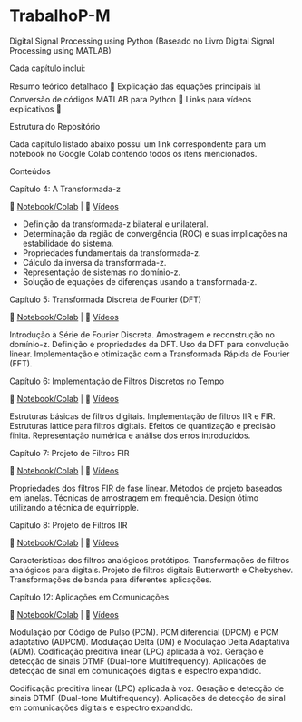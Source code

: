 # TrabalhoP-M

Digital Signal Processing using Python (Baseado no Livro Digital Signal Processing using MATLAB)

Cada capítulo inclui:

Resumo teórico detalhado 📖
Explicação das equações principais 📊
Conversão de códigos MATLAB para Python 🔄
Links para vídeos explicativos 🎥  

Estrutura do Repositório

Cada capítulo listado abaixo possui um link correspondente para um notebook no Google Colab contendo todos os itens mencionados.

Conteúdos

Capítulo 4: A Transformada-z

📌 [Notebook/Colab](https://colab.research.google.com/drive/1iTAHm1wj9RlVbknMIXgbDbclwKG-pIVf) | 🎥 [Vídeos](https://www.youtube.com/watch?si=oIaKKL-rix-SMsC-&v=a4ilqPa6l34&feature=youtu.be)

- Definição da transformada-z bilateral e unilateral.
- Determinação da região de convergência (ROC) e suas implicações na estabilidade do sistema.
- Propriedades fundamentais da transformada-z.
- Cálculo da inversa da transformada-z.
- Representação de sistemas no domínio-z.
- Solução de equações de diferenças usando a transformada-z.

Capítulo 5: Transformada Discreta de Fourier (DFT)

📌 [Notebook/Colab](https://colab.research.google.com/drive/1pqpXBGngvTrUIPifbly_0us5butGywbV) | 🎥 [Vídeos](https://www.youtube.com/watch?v=71WWCtYd7Lo)

Introdução à Série de Fourier Discreta.
Amostragem e reconstrução no domínio-z.
Definição e propriedades da DFT.
Uso da DFT para convolução linear.
Implementação e otimização com a Transformada Rápida de Fourier (FFT).

Capítulo 6: Implementação de Filtros Discretos no Tempo

📌 [Notebook/Colab](https://colab.research.google.com/drive/1YSYgBzgvCsSIP8gbxIAe7Oj6A9baZBbl) | 🎥 [Vídeos](https://www.youtube.com/watch?si=isnk3nL4hGkfX19D&v=MgyrrXGTsok&feature=youtu.be)

Estruturas básicas de filtros digitais.
Implementação de filtros IIR e FIR.
Estruturas lattice para filtros digitais.
Efeitos de quantização e precisão finita.
Representação numérica e análise dos erros introduzidos.

Capítulo 7: Projeto de Filtros FIR

📌 [Notebook/Colab](https://colab.research.google.com/drive/1b8iSZjhVxR8MQHhqKe7QFCAXdrefbMay) | 🎥 [Vídeos](https://www.youtube.com/live/u_tFWolPZY0)

Propriedades dos filtros FIR de fase linear.
Métodos de projeto baseados em janelas.
Técnicas de amostragem em frequência.
Design ótimo utilizando a técnica de equirripple.

Capítulo 8: Projeto de Filtros IIR

📌 [Notebook/Colab](https://colab.research.google.com/drive/13CBFwjdCyv_2qmtmFXrzJuKKw7X_O0e3) | 🎥 [Vídeos](https://www.youtube.com/watch?v=jLnhm4JgmCw)

Características dos filtros analógicos protótipos.
Transformações de filtros analógicos para digitais.
Projeto de filtros digitais Butterworth e Chebyshev.
Transformações de banda para diferentes aplicações.

Capítulo 12: Aplicações em Comunicações

📌 [Notebook/Colab](https://colab.research.google.com/drive/1_gqRvQDD9MHGrrjj21xjwfCZQB8UC2Nc) | 🎥 [Vídeos](https://www.youtube.com/watch?v=vs5kBqziXO0&list=PLeKMk5StAeXXRqgHzIKe_MkZekrhY4mX1)

Modulação por Código de Pulso (PCM).
PCM diferencial (DPCM) e PCM adaptativo (ADPCM).
Modulação Delta (DM) e Modulação Delta Adaptativa (ADM).
Codificação preditiva linear (LPC) aplicada à voz.
Geração e detecção de sinais DTMF (Dual-tone Multifrequency).
Aplicações de detecção de sinal em comunicações digitais e espectro expandido.

Codificação preditiva linear (LPC) aplicada à voz.
Geração e detecção de sinais DTMF (Dual-tone Multifrequency).
Aplicações de detecção de sinal em comunicações digitais e espectro expandido.
